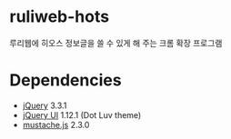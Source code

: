 # ruliweb-hots
루리웹에 히오스 정보글을 쓸 수 있게 해 주는 크롬 확장 프로그램

# Dependencies
* [jQuery](https://jquery.com/) 3.3.1
* [jQuery UI](https://jqueryui.com/) 1.12.1 (Dot Luv theme)
* [mustache.js](https://github.com/janl/mustache.js) 2.3.0